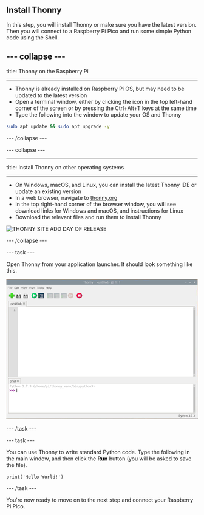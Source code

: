 ## Install Thonny

In this step, you will install Thonny or make sure you have the latest version. Then you will connect to a Raspberry Pi Pico and run some simple Python code using the Shell. 

--- collapse ---
---

title: Thonny on the Raspberry Pi

---
- Thonny is already installed on Raspberry Pi OS, but may need to be updated to the latest version
- Open a terminal window, either by clicking the icon in the top left-hand corner of the screen or by pressing the Ctrl+Alt+T keys at the same time
- Type the following into the window to update your OS and Thonny

```bash
sudo apt update && sudo apt upgrade -y
```

--- /collapse ---

--- collapse ---

---

title: Install Thonny on other operating systems

---

- On Windows, macOS, and Linux, you can install the latest Thonny IDE or update an existing version
- In a web browser, navigate to [thonny.org](https://thonny.org/)
- In the top right-hand corner of the browser window, you will see download links for Windows and macOS, and instructions for Linux
- Download the relevant files and run them to install Thonny

![THONNY SITE ADD DAY OF RELEASE](IMAGE)

--- /collapse ---

--- task ---

Open Thonny from your application launcher. It should look something like this.

![Thonny application](images/thonny-editor.png)

--- /task ---

--- task ---

You can use Thonny to write standard Python code. Type the following in the main window, and then click the **Run** button (you will be asked to save the file).

```python3
print('Hello World!')
```

--- /task ---

You're now ready to move on to the next step and connect your Raspberry Pi Pico.
